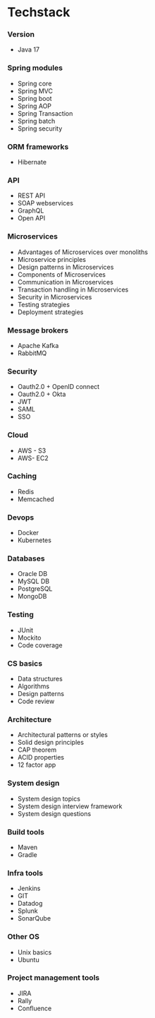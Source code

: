 # Techstack

### Version
- Java 17

### Spring modules
- Spring core
- Spring MVC
- Spring boot
- Spring AOP
- Spring Transaction
- Spring batch
- Spring security

### ORM frameworks
- Hibernate

### API
- REST API
- SOAP webservices
- GraphQL
- Open API

### Microservices
- Advantages of Microservices over monoliths
- Microservice principles
- Design patterns in Microservices
- Components of Microservices
- Communication in Microservices
- Transaction handling in Microservices
- Security in Microservices
- Testing strategies
- Deployment strategies

### Message brokers
- Apache Kafka
- RabbitMQ

### Security
- Oauth2.0 + OpenID connect
- Oauth2.0 + Okta
- JWT
- SAML
- SSO

### Cloud
- AWS - S3
- AWS- EC2

### Caching
- Redis
- Memcached

### Devops
- Docker
- Kubernetes

### Databases
- Oracle DB
- MySQL DB
- PostgreSQL
- MongoDB

### Testing
- JUnit
- Mockito
- Code coverage

### CS basics
- Data structures
- Algorithms
- Design patterns
- Code review

### Architecture
- Architectural patterns or styles
- Solid design principles
- CAP theorem
- ACID properties
- 12 factor app

### System design
- System design topics
- System design interview framework
- System design questions

### Build tools
- Maven
- Gradle

### Infra tools
- Jenkins
- GIT
- Datadog
- Splunk
- SonarQube

### Other OS
- Unix basics
- Ubuntu

### Project management tools
- JIRA
- Rally
- Confluence
